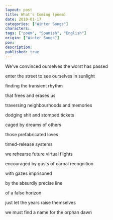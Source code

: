 ```yaml
---
layout: post
title: What's Coming (poem)
date: 2010-01-17
categories: ["Winter Songs"]
characters: 
tags: ["poem", "Spanish", "English"]
origin: ["Winter Songs"]
pov: 
description: 
published: true
---
```


We've convinced ourselves the worst has passed

enter the street to see ourselves in sunlight

finding the transient rhythm

that frees and erases us

traversing neighbourhoods and memories

dodging shit and stomped tickets

caged by dreams of others

those prefabricated loves

timed-release systems

we rehearse future virtual flights

encouraged by gusts of carnal recognition

with gazes imprisoned

by the absurdly precise line

of a false horizon

just let the years raise themselves

we must find a name for the orphan dawn
